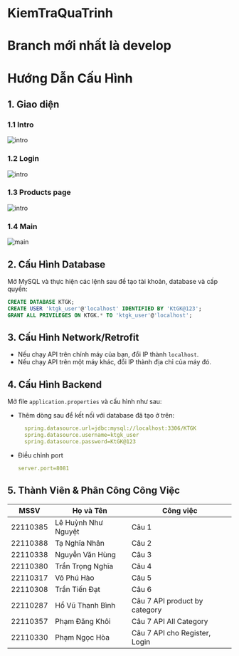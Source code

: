 # KiemTraQuaTrinh

# Branch mới nhất là develop
# Hướng Dẫn Cấu Hình

## 1. Giao diện 

### 1.1 Intro

![intro](./image/Readme/intro.jpg)

### 1.2 Login

![intro](./image/Readme/login.jpg)

### 1.3 Products page

![intro](./image/Readme/products_page.jpg)

### 1.4 Main

![main](./image/Readme/main.jpg)

## 2. Cấu Hình Database
Mở MySQL và thực hiện các lệnh sau để tạo tài khoản, database và cấp quyền:

```sql
CREATE DATABASE KTGK;
CREATE USER 'ktgk_user'@'localhost' IDENTIFIED BY 'KtGK@123';
GRANT ALL PRIVILEGES ON KTGK.* TO 'ktgk_user'@'localhost';
```

## 3. Cấu Hình Network/Retrofit
- Nếu chạy API trên chính máy của bạn, đổi IP thành `localhost`.
- Nếu chạy API trên một máy khác, đổi IP thành địa chỉ của máy đó.

## 4. Cấu Hình Backend
Mở file `application.properties` và cấu hình như sau:
- Thêm dòng sau để kết nối với database đã tạo ở trên:
  ```yaml
    spring.datasource.url=jdbc:mysql://localhost:3306/KTGK
    spring.datasource.username=ktgk_user
    spring.datasource.password=KtGK@123
  ```
- Điều chỉnh port

  ```yaml
  server.port=8081
  ```

## 5. Thành Viên & Phân Công Công Việc

| MSSV | Họ và Tên | Công việc |
|------|-----------|-----------|
| 22110385 | Lê Huỳnh Như Nguyệt | Câu 1 |
| 22110388 | Tạ Nghĩa Nhân | Câu 2 |
| 22110338 | Nguyễn Văn Hùng | Câu 3 |
| 22110380 | Trần Trọng Nghĩa | Câu 4 |
| 22110317 | Võ Phú Hào | Câu 5 |
| 22110308 | Trần Tiến Đạt | Câu 6 |
| 22110287 | Hồ Vũ Thanh Bình | Câu 7 API product by category|
| 22110357 | Phạm Đăng Khôi | Câu 7 API All Category|
| 22110330 | Phạm Ngọc Hòa | Câu 7 API cho Register, Login |